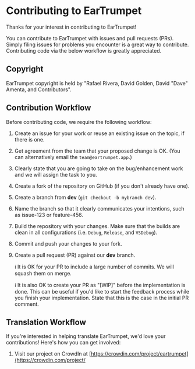 # Contributing to EarTrumpet
Thanks for your interest in contributing to EarTrumpet!

You can contribute to EarTrumpet with issues and pull requests (PRs). Simply filing issues for problems you encounter is a great way to contribute. Contributing code via the below workflow is greatly appreciated.

## Copyright

EarTrumpet copyright is held by "Rafael Rivera, David Golden, David "Dave" Amenta, and Contributors".

## Contribution Workflow

Before contributing code, we require the following workflow:

1. Create an issue for your work or reuse an existing issue on the topic, if there is one.

2. Get agreement from the team that your proposed change is OK. (You can alternatively email the `team@eartrumpet.app`.)

3. Clearly state that you are going to take on the bug/enhancement work and we will assign the task to you.

4. Create a fork of the repository on GitHub (if you don't already have one).

5. Create a branch from **dev** (`git checkout -b mybranch dev`).

6. Name the branch so that it clearly communicates your intentions, such as issue-123 or feature-456.

7. Build the repository with your changes. Make sure that the builds are clean in all configurations (i.e. `Debug`, `Release`, and `VSDebug`).

8. Commit and push your changes to your fork.

9. Create a pull request (PR) against our **dev** branch.

    ℹ It is OK for your PR to include a large number of commits. We will squash them on merge.

    ℹ It is also OK to create your PR as "[WIP]" before the implementation is done. This can be useful if you'd like to start the feedback process while you finish your implementation. State that this is the case in the initial PR comment.

## Translation Workflow

If you're interested in helping translate EarTrumpet, we'd love your contributions! Here's how you can get involved:

1. Visit our project on CrowdIn at [https://crowdin.com/project/eartrumpet](https://crowdin.com/project/